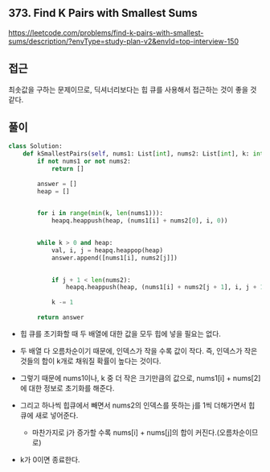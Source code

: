 ## 373. Find K Pairs with Smallest Sums

https://leetcode.com/problems/find-k-pairs-with-smallest-sums/description/?envType=study-plan-v2&envId=top-interview-150

## 접근

최솟값을 구하는 문제이므로, 딕셔너리보다는 힙 큐를 사용해서 접근하는 것이 좋을 것 같다.

## 풀이

```py
class Solution:
    def kSmallestPairs(self, nums1: List[int], nums2: List[int], k: int) -> List[List[int]]:
        if not nums1 or not nums2:
            return []
        
        answer = []
        heap = []
        

        for i in range(min(k, len(nums1))):
            heapq.heappush(heap, (nums1[i] + nums2[0], i, 0))
        

        while k > 0 and heap:
            val, i, j = heapq.heappop(heap)
            answer.append([nums1[i], nums2[j]])
            

            if j + 1 < len(nums2):
                heapq.heappush(heap, (nums1[i] + nums2[j + 1], i, j + 1))
            
            k -= 1
        
        return answer
```

- 힙 큐를 초기화할 때 두 배열에 대한 값을 모두 힙에 넣을 필요는 없다.
- 두 배열 다 오름차순이기 때문에, 인덱스가 작을 수록 값이 작다. 즉, 인덱스가 작은것들의 합이 k개로 채워질 확률이 높다는 것이다.
- 그렇기 때문에 nums1이나, k 중 더 작은 크기만큼의 값으로, nums1[i] + nums[2]에 대한 정보로 초기화를 해준다.
- 그리고 하나씩 힙큐에서 빼면서 nums2의 인덱스를 뜻하는 j를 1씩 더해가면서 힙 큐에 새로 넣어준다.
  - 마찬가지로 j가 증가할 수록 nums[i] + nums[j]의 합이 커진다.(오름차순이므로)

- k가 0이면 종료한다.
